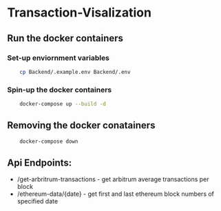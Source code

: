 # Transaction-Visalization

## Run the docker containers

### Set-up enviornment variables

```bash
    cp Backend/.example.env Backend/.env
```
### Spin-up the docker containers
```bash
    docker-compose up --build -d
```

## Removing the docker conatainers

```bash
    docker-compose down
```


## Api Endpoints:
 -  /get-arbritrum-transactions - get arbitrum average transactions per block 
 - /ethereum-data/{date} - get first and last ethereum block numbers of specified date
   
